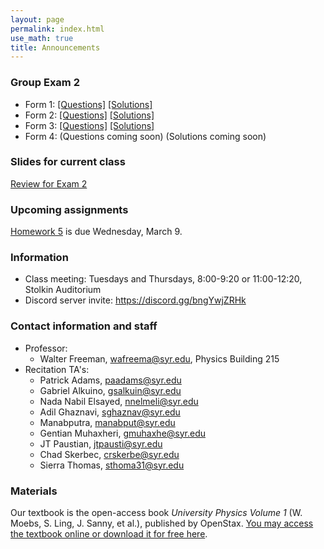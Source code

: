 ```yaml
---
layout: page 
permalink: index.html
use_math: true
title: Announcements
---
```


### Group Exam 2

* Form 1: <a href="group-exam-2-form1.pdf">[Questions]</a> <a href="group-exam-2-form1-solutions.pdf">[Solutions]</a> 
* Form 2: <a href="group-exam-2-form2.pdf">[Questions]</a> <a href="group-exam-2-form2-solutions.pdf">[Solutions]</a> 
* Form 3: <a href="group-exam-2-form3.pdf">[Questions]</a> <a href="group-exam-2-form3-solutions.pdf">[Solutions]</a> 
* Form 4: (Questions coming soon) (Solutions coming soon)

### Slides for current class

<a href="slides/lec12/lecture12.pdf">Review for Exam 2</a>

### Upcoming assignments

<a href="hw/hw5/hw5.pdf">Homework 5</a> is due Wednesday, March 9.

### Information
- Class meeting: Tuesdays and Thursdays, 8:00-9:20 or 11:00-12:20, Stolkin Auditorium 
- Discord server invite: <https://discord.gg/bngYwjZRHk>

### Contact information and staff
-   Professor: 
    - Walter Freeman, <wafreema@syr.edu>, Physics Building 215 
-   Recitation TA's:
    * Patrick Adams, <paadams@syr.edu>
    * Gabriel Alkuino, <gsalkuin@syr.edu>
    * Nada Nabil Elsayed, <nnelmeli@syr.edu>
    * Adil Ghaznavi, <sghaznav@syr.edu>
    * Manabputra, <manabput@syr.edu>
    * Gentian Muhaxheri, <gmuhaxhe@syr.edu>
    * JT Paustian, <jtpausti@syr.edu>
    * Chad Skerbec, <crskerbe@syr.edu>
    * Sierra Thomas, <sthoma31@syr.edu>

### Materials

Our textbook is the open-access book *University Physics Volume 1* (W. Moebs, S. Ling, J. Sanny, et al.), published by OpenStax. <a href="https://openstax.org/details/books/university-physics-volume-1">You may access the textbook online or download it for free here</a>. 


